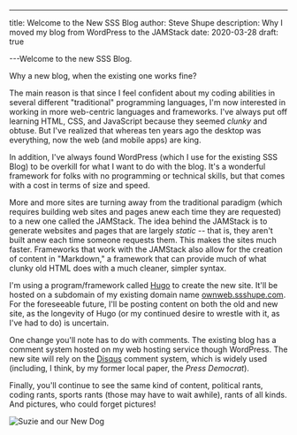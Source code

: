 ---

title: Welcome to the New SSS Blog
author: Steve Shupe
description: Why I moved my blog from WordPress to the JAMStack
date: 2020-03-28
draft: true

---Welcome to the new SSS Blog.

Why a new blog, when the existing one works fine?

The main reason is that since I feel confident about my coding abilities in several different "traditional" programming languages, I'm now interested in working in more web-centric languages and frameworks. I've always put off learning HTML, CSS, and JavaScript because they seemed _clunky_ and obtuse. But I've realized that whereas ten years ago the desktop was everything, now the web (and mobile apps) are king.

In addition, I've always found WordPress (which I use for the existing SSS Blog) to be overkill for what I want to do with the blog. It's a wonderful framework for folks with no programming or technical skills, but that comes with a cost in terms of size and speed.

More and more sites are turning away from the traditional paradigm (which requires building web sites and pages anew each time they are requested) to a new one called the JAMStack. The idea behind the JAMStack is to generate websites and pages that are largely _static_ -- that is, they aren't built anew each time someone requests them. This makes the sites much faster. Frameworks that work with the JAMStack also allow for the creation of content in "Markdown," a framework that can provide much of what clunky old HTML does with a much cleaner, simpler syntax.

I'm using a program/framework called [Hugo](https://gohugo.io) to create the new site. It'll be hosted on a subdomain of my existing domain name [ownweb.ssshupe.com](https://ownweb.ssshupe.com). For the foreseeable future, I'll be posting content on both the old and new site, as the longevity of Hugo (or my continued desire to wrestle with it, as I've had to do) is uncertain.

One change you'll note has to do with comments. The existing blog has a comment system hosted on my web hosting service though WordPress. The new site will rely on the [Disqus](https://disqus.com/) comment system, which is widely used (including, I think, by my former local paper, the _Press Democrat_).

Finally, you'll continue to see the same kind of content, political rants, coding rants, sports rants (those may have to wait awhile), rants of all kinds. And pictures, who could forget pictures!

![Suzie and our New Dog](https://live.staticflickr.com/65535/49713584357_3b4f0086a8_c_d.jpg "Suzie and Our New Dog")
